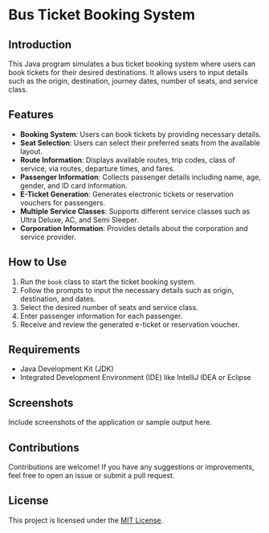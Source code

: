 # Bus Ticket Booking System

## Introduction

This Java program simulates a bus ticket booking system where users can book tickets for their desired destinations. It allows users to input details such as the origin, destination, journey dates, number of seats, and service class.

## Features

- **Booking System**: Users can book tickets by providing necessary details.
- **Seat Selection**: Users can select their preferred seats from the available layout.
- **Route Information**: Displays available routes, trip codes, class of service, via routes, departure times, and fares.
- **Passenger Information**: Collects passenger details including name, age, gender, and ID card information.
- **E-Ticket Generation**: Generates electronic tickets or reservation vouchers for passengers.
- **Multiple Service Classes**: Supports different service classes such as Ultra Deluxe, AC, and Semi Sleeper.
- **Corporation Information**: Provides details about the corporation and service provider.

## How to Use

1. Run the `book` class to start the ticket booking system.
2. Follow the prompts to input the necessary details such as origin, destination, and dates.
3. Select the desired number of seats and service class.
4. Enter passenger information for each passenger.
5. Receive and review the generated e-ticket or reservation voucher.

## Requirements

- Java Development Kit (JDK)
- Integrated Development Environment (IDE) like IntelliJ IDEA or Eclipse

## Screenshots

Include screenshots of the application or sample output here.

## Contributions

Contributions are welcome! If you have any suggestions or improvements, feel free to open an issue or submit a pull request.

## License

This project is licensed under the [MIT License](LICENSE).
